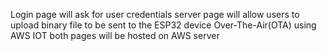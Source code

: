 Login page will ask for user credentials 
server page will allow users to upload binary file to be sent to the ESP32 device Over-The-Air(OTA) using AWS IOT
both pages will be hosted on AWS server
